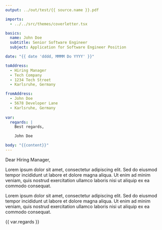 ```yaml
---
output: ../out/test/{{ source.name }}.pdf

imports:
  - ../../src/themes/coverletter.tsx

basics:
  name: John Doe
  subtitle: Senior Software Engineer
  subject: Application for Software Engineer Position

date: "{{ date 'dddd, MMMM Do YYYY' }}"

toAddress:
  - Hiring Manager
  - Tech Company
  - 1234 Tech Street
  - Karlsruhe, Germany

fromAddress:
  - John Doe
  - 5678 Developer Lane
  - Karlsruhe, Germany
  
var:
  regards: |
    Best regards,

    John Doe

body: "{{content}}"
---
```


Dear Hiring Manager,

Lorem ipsum dolor sit amet, consectetur adipiscing elit. Sed do eiusmod
tempor incididunt ut labore et dolore magna aliqua. Ut enim ad minim
veniam, quis nostrud exercitation ullamco laboris nisi ut aliquip ex
ea commodo consequat.

Lorem ipsum dolor sit amet, consectetur adipiscing elit. Sed do eiusmod
tempor incididunt ut labore et dolore magna aliqua. Ut enim ad minim
veniam, quis nostrud exercitation ullamco laboris nisi ut aliquip ex
ea commodo consequat.

{{ var.regards }}
